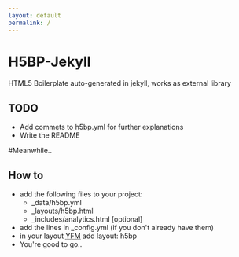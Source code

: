```yaml
---
layout: default
permalink: /
---
```

# H5BP-Jekyll
HTML5 Boilerplate auto-generated in jekyll, works as external library

## TODO
* Add commets to h5bp.yml for further explanations
* Write the README

#Meanwhile..

## How to
* add the following files to your project:
  * _data/h5bp.yml
  * _layouts/h5bp.html
  * _includes/analytics.html [optional]
* add the lines in _config.yml (if you don't already have them)
* in your layout <abbr title="YAML Front Matter">YFM</abbr> add layout: h5bp
* You're good to go..
